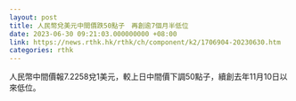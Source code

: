 ```yaml
---
layout: post
title: 人民幣兌美元中間價跌50點子　再創逾7個月半低位
date: 2023-06-30 09:21:03.000000000 +08:00
link: https://news.rthk.hk/rthk/ch/component/k2/1706904-20230630.htm
categories: rthk
---
```


人民幣中間價報7.2258兌1美元，較上日中間價下調50點子，續創去年11月10日以來低位。
